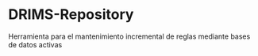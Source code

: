 # DRIMS-Repository
Herramienta para el mantenimiento incremental de reglas mediante bases de datos activas
